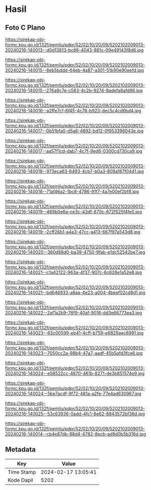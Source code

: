 # Hasil

## Foto C Plano

https://sirekap-obj-formc.kpu.go.id/132f/pemilu/pdpr/52/02/10/20/09/5202102009013-20240216-140013--d0d13813-bc86-4043-881c-09e49143f8d6.jpg

https://sirekap-obj-formc.kpu.go.id/132f/pemilu/pdpr/52/02/10/20/09/5202102009013-20240216-140015--8eb5bddd-64eb-4a87-a301-51b90e90eefd.jpg

https://sirekap-obj-formc.kpu.go.id/132f/pemilu/pdpr/52/02/10/20/09/5202102009013-20240216-140015--276a9c7e-c583-4c2b-9274-8adefa8afd86.jpg

https://sirekap-obj-formc.kpu.go.id/132f/pemilu/pdpr/52/02/10/20/09/5202102009013-20240216-140016--a2ffe7cf-6f45-4c78-b923-dec5c4cd6bd4.jpg

https://sirekap-obj-formc.kpu.go.id/132f/pemilu/pdpr/52/02/10/20/09/5202102009013-20240216-140017--0b51bfa0-d5a6-4892-bd12-0f953396043e.jpg

https://sirekap-obj-formc.kpu.go.id/132f/pemilu/pdpr/52/02/10/20/09/5202102009013-20240216-140017--aa57f1cd-dab7-4c7f-9ed6-0300cd730ca9.jpg

https://sirekap-obj-formc.kpu.go.id/132f/pemilu/pdpr/52/02/10/20/09/5202102009013-20240216-140018--973eca63-6493-4cb7-b0a3-809a187f0441.jpg

https://sirekap-obj-formc.kpu.go.id/132f/pemilu/pdpr/52/02/10/20/09/5202102009013-20240216-140018--71af46a2-1bc8-4786-91f7-4a7e00ef2bf8.jpg

https://sirekap-obj-formc.kpu.go.id/132f/pemilu/pdpr/52/02/10/20/09/5202102009013-20240216-140019--469b0e6a-ce3c-43df-870c-672f525f4fe0.jpg

https://sirekap-obj-formc.kpu.go.id/132f/pemilu/pdpr/52/02/10/20/09/5202102009013-20240216-140019--2cff26b1-a4a3-47cc-a413-667f97a543d8.jpg

https://sirekap-obj-formc.kpu.go.id/132f/pemilu/pdpr/52/02/10/20/09/5202102009013-20240216-140020--360d68d0-ba39-4750-9fab-e1dc52542be7.jpg

https://sirekap-obj-formc.kpu.go.id/132f/pemilu/pdpr/52/02/10/20/09/5202102009013-20240216-140021--c1a42122-963a-4f37-907c-6c626e1a52e8.jpg

https://sirekap-obj-formc.kpu.go.id/132f/pemilu/pdpr/52/02/10/20/09/5202102009013-20240216-140021--bd646933-a8aa-4e23-a004-4beef02cd8d1.jpg

https://sirekap-obj-formc.kpu.go.id/132f/pemilu/pdpr/52/02/10/20/09/5202102009013-20240216-140022--2af1a2b9-78f9-40af-9016-dd3e66773ea3.jpg

https://sirekap-obj-formc.kpu.go.id/132f/pemilu/pdpr/52/02/10/20/09/5202102009013-20240216-140023--63c00599-eb41-4cff-b759-e6829aec6981.jpg

https://sirekap-obj-formc.kpu.go.id/132f/pemilu/pdpr/52/02/10/20/09/5202102009013-20240216-140023--7050cc2a-98b4-47a7-aadf-45b5afd3fce6.jpg

https://sirekap-obj-formc.kpu.go.id/132f/pemilu/pdpr/52/02/10/20/09/5202102009013-20240216-140024--e58522cc-4870-461b-8271-de3b851574e9.jpg

https://sirekap-obj-formc.kpu.go.id/132f/pemilu/pdpr/52/02/10/20/09/5202102009013-20240216-140024--5be7acdf-9f72-481a-a2fe-77e4ad630967.jpg

https://sirekap-obj-formc.kpu.go.id/132f/pemilu/pdpr/52/02/10/20/09/5202102009013-20240216-140025--53c63936-0add-4fc1-8e62-8843572bf36d.jpg

https://sirekap-obj-formc.kpu.go.id/132f/pemilu/pdpr/52/02/10/20/09/5202102009013-20240216-140014--cb4e87db-88d4-4782-8ecb-ad9d0b5b316d.jpg


## Metadata

| Key        | Value               |
| ---------- | ------------------- |
| Time Stamp | 2024-02-17 13:05:41 |
| Kode Dapil | 5202                |



